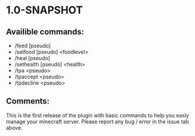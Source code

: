 # 1.0-SNAPSHOT

## Availible commands:

- /feed [pseudo]
- /setfood [pseudo] \<foodlevel\>
- /heal [pseudo]
- /sethealth [pseudo] \<health\>
- /tpa \<pseudo\>
- /tpaccept \<pseudo\>
- /tpdecline \<pseudo\>

## Comments:

This is the first release of the plugin with basic commands to help you easly manage your minecraft server. Please report any bug / error in the issue tab above.
